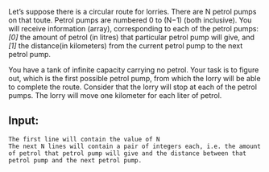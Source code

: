 Let’s suppose there is a circular route for lorries. There are N petrol pumps on that toute. Petrol pumps are numbered 0 to (N−1) (both inclusive). You will receive information (array), corresponding to each of the petrol pumps: *[0]* the amount of petrol (in litres) that particular petrol pump will give, and *[1]* the distance(in kilometers) from the current petrol pump to the next petrol pump.

You have a tank of infinite capacity carrying no petrol. Your task is to figure out, which is the first possible petrol pump, from which the lorry will be able to complete the route. Consider that the lorry will stop at each of the petrol pumps. The lorry will move one kilometer for each liter of petrol.

## Input: 

	The first line will contain the value of N
	The next N lines will contain a pair of integers each, i.e. the amount of petrol that petrol pump will give and the distance between that petrol pump and the next petrol pump.

